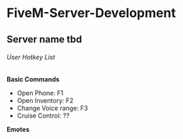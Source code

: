 # FiveM-Server-Development
## Server name tbd

###### User Hotkey List
**Basic Commands**  
- Open Phone: F1  
- Open Inventory: F2  
- Change Voice range: F3  
- Cruise Control: ??  

**Emotes**
